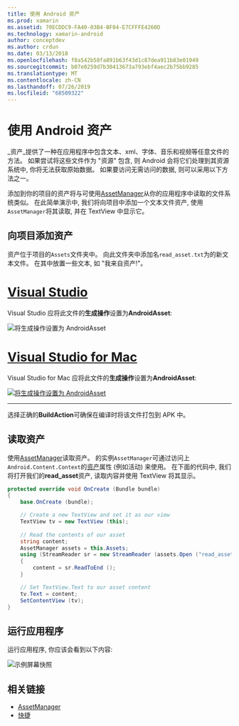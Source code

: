 ```yaml
---
title: 使用 Android 资产
ms.prod: xamarin
ms.assetid: 70ECDDC9-FA40-03B4-BF04-E7CFFFE4260D
ms.technology: xamarin-android
author: conceptdev
ms.author: crdun
ms.date: 03/13/2018
ms.openlocfilehash: f8a542b58fa891b63f43d1c87dea911b83e01949
ms.sourcegitcommit: b07e0259d7b30413673a793ebf4aec2b75bb9285
ms.translationtype: MT
ms.contentlocale: zh-CN
ms.lasthandoff: 07/26/2019
ms.locfileid: "68509322"
---
```

# <a name="using-android-assets"></a>使用 Android 资产

_资产_提供了一种在应用程序中包含文本、xml、字体、音乐和视频等任意文件的方法。 如果尝试将这些文件作为 "资源" 包含, 则 Android 会将它们处理到其资源系统中, 你将无法获取原始数据。 如果要访问无需访问的数据, 则可以采用以下方法之一。

添加到你的项目的资产将与可使用[AssetManager](xref:Android.Content.Res.AssetManager)从你的应用程序中读取的文件系统类似。
在此简单演示中, 我们将向项目中添加一个文本文件资产, 使用`AssetManager`将其读取, 并在 TextView 中显示它。


## <a name="add-asset-to-project"></a>向项目添加资产

资产位于项目的`Assets`文件夹中。 向此文件夹中添加名`read_asset.txt`为的新文本文件。 在其中放置一些文本, 如 "我来自资产!"。

# <a name="visual-studiotabwindows"></a>[Visual Studio](#tab/windows)

Visual Studio 应将此文件的**生成操作**设置为**AndroidAsset**:

![将生成操作设置为 AndroidAsset](android-assets-images/asset-properties-vs.png) 

# <a name="visual-studio-for-mactabmacos"></a>[Visual Studio for Mac](#tab/macos)

Visual Studio for Mac 应将此文件的**生成操作**设置为**AndroidAsset**:

[![将生成操作设置为 AndroidAsset](android-assets-images/asset-properties-xs-sml.png)](android-assets-images/asset-properties-xs.png#lightbox)

-----

选择正确的**BuildAction**可确保在编译时将该文件打包到 APK 中。


## <a name="reading-assets"></a>读取资产

使用[AssetManager](xref:Android.Content.Res.AssetManager)读取资产。 的实例`AssetManager`可通过访问上`Android.Content.Context`的[资产](xref:Android.Content.Context.Assets)属性 (例如活动) 来使用。
在下面的代码中, 我们将打开我们的**read_asset**资产, 读取内容并使用 TextView 将其显示。

```csharp
protected override void OnCreate (Bundle bundle)
{
    base.OnCreate (bundle);

    // Create a new TextView and set it as our view
    TextView tv = new TextView (this);
    
    // Read the contents of our asset
    string content;
    AssetManager assets = this.Assets;
    using (StreamReader sr = new StreamReader (assets.Open ("read_asset.txt")))
    {
        content = sr.ReadToEnd ();
    }

    // Set TextView.Text to our asset content
    tv.Text = content;
    SetContentView (tv);
}
```


## <a name="running-the-application"></a>运行应用程序

运行应用程序, 你应该会看到以下内容:

![示例屏幕快照](android-assets-images/screenshot.png)


## <a name="related-links"></a>相关链接

- [AssetManager](xref:Android.Content.Res.AssetManager)
- [快捷](xref:Android.Content.Context)
